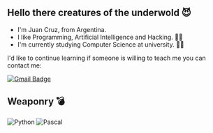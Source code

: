 ## Hello there creatures of the underwold 😈

- I'm Juan Cruz, from Argentina.
- I like Programming, Artificial Intelligence and Hacking. 👨‍💻
- I'm currently studying Computer Science at university. 👨‍🎓

I'd like to continue learning if someone is willing to teach me you can contact me: 

[![Gmail Badge](https://img.shields.io/badge/-tuccijuancruz@gmail.com-c14438?style=flat-square&logo=Gmail&logoColor=white&link=mailto:tuccijuancruz@gmail.com)](mailto:tuccijuancruz@gmail.com)

## Weaponry 💣

![Python](https://img.shields.io/badge/-Python-black?style=flat-square&logo=Python)
![Pascal](https://img.shields.io/badge/-Pascal-yellow?style=flat-square&logo=Pascal)

<!--## Stats 📊-->

<!--[![Top Langs](https://github-readme-stats.vercel.app/api/top-langs/?username=Tuccim4n&langs_count=8)](https://github.com/Tuccim4n/github-readme-stats)-->

